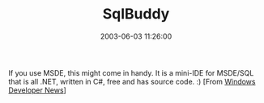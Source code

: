 ﻿---
layout: post
title: "SqlBuddy"
comments: false
date: 2003-06-03 11:26:00
categories:
 - Technology
subtext-id: 65ff8e19-6a84-4ff8-9ef2-5be32b8969bb
alias: /blog/SqlBuddy.aspx
---


If you use MSDE, this might come in handy. It is a mini-IDE for MSDE/SQL that is all .NET, written in C#, free and has source code. :) [From [Windows Developer News](http://www.sellsbrothers.com/#news)]
